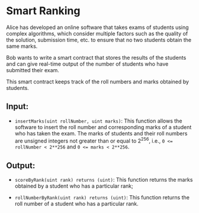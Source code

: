 # Smart Ranking

Alice has developed an online software that takes exams of students using complex algorithms, which consider multiple factors such as the quality of the solution, submission time, etc. to ensure that no two students obtain the same marks.

Bob wants to write a smart contract that stores the results of the students and can give real-time output of the number of students who have submitted their exam.

This smart contract keeps track of the roll numbers and marks obtained by students.

## Input:

-   `insertMarks(uint rollNumber, uint marks)`: This function allows the software to insert the roll number and corresponding marks of a student who has taken the exam. The marks of students and their roll numbers are unsigned integers not greater than or equal to 2<sup>256</sup>, i.e., `0 <= rollNumber < 2**256` and `0 <= marks < 2**256`.

## Output:

-   `scoreByRank(uint rank) returns (uint)`: This function returns the marks obtained by a student who has a particular rank;

-   `rollNumberByRank(uint rank) returns (uint)`: This function returns the roll number of a student who has a particular rank.
